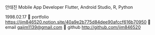 안태진
Mobile App Developer
Flutter, Android Studio, R, Python

1998.02.17
🌟 portfolio https://jim846520.notion.site/40a9e2b775d84dee90afccf616b70950
🌟 email   gajim1139@gmail.com
🌟 github  http://github.com/jim846520
